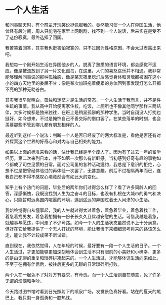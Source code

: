 # 一个人生活

和同事聊天时，有个前辈开玩笑说挺佩服我的。竟然能习惯一个人在异国生活，他曾经有段时间，周末只能宅在家里上网刷剧，找不到一个人说话，后来实在是受不了这份寂寞，最终选择了回国。

我苦笑着回答，其实我也挺害怕寂寞的，只不过因为性格原因，不会太过表露出来吧。

我想每一个刚开始生活在异国他乡的人，脱离了熟悉的语言环境，都会感觉不适应。像是被流放到了另一片文化孤岛，在这里，人们的喜怒哀乐并不相通。我非常能够理解同事说的那种孤独感，像是某天夜里熄灯后感觉身体和灵魂都被困在这小小的四方天地里的委屈不甘；像是某次加班拖着疲累的身体回到家发现灯怎么开都不亮的那种无助苍白。

其实我很早就明白，孤独和迷茫才是生活的常态，一个人生活于我而言，并不是件生疏的事情。我从高中开始便离家住校，吃饭，上厕所也不像其他同学那样三两结伴，大多时候都是独来独往，在班上是稍显孤僻的那种学生。当时自诩没人打扰也挺好，如今想来，不过是掩饰自己不善交际的借口罢了。在某些落单的时刻，也会羡慕那些不管到哪儿都有朋友相伴的人。

最近听到这样一个说法：判断一个人是否已经废了的两大标准是，看他是否还有对外探索这个世界的好奇心和对内与自己相处的能力。

如果以上面的标准来看的话，估计我已经是半个废人了。因为有了过去一年的留学经历，第二次来到日本，并不如第一次那么有新鲜感。当初感到好奇有趣的事物如今都成了司空见惯的日常，面对公司里的各种活动邀约，我总是下意识的拒绝，心想不过是把曾经体验过的再体验一次罢了，无甚意趣。前后不过相隔两年而已，连我自己都不得不感叹心境竟然会有如此大的变化。

知乎上有个热门的问题，毕业后的两年你们过得怎么样了？看了许多同龄人的回答，深感惭愧，我既没找到人生为之奋斗的目标，也没有扎根在大城市的勇气和决心，只能暂时远离国内喧嚣的环境，逃到遥远的异国过着无人问津的小生活。

我始终觉得自从懂事起，我的人生就过得太过着急，着急着毕业，着急着找工作，着急着找男友，着急着想拥有一份长长久久且优越安慰的生活。可惜我越是着急，就越事与愿违，中间走了不少弯路。如今一个人的生活状态虽然说不上十分满意，但好在它给我提供了一个无人打扰的环境，能让我慢下来细细思考将来的路该怎么走，能让我不计较成果不断试错。

直到现在，我依然觉得，人在年轻的时候，最好要有一段一个人生活的日子。一个人生活过，才更加能够更加深刻地体会到生活不只有眼前的小美好和小确幸，更多的是由无聊的重复和琐碎拼凑起来的。一个人生活过，才能够体谅生活向来如此，不至于在拥有伴侣后，被往后更多的无聊的日常琐碎所打败。

两个人在一起免不了对对方有要求，有苛责。而一个人生活则自在随意，免了许多无谓的烦恼和争吵。

今天路过图书馆时看到日光照射下的喷泉广场，发觉景色真好看。站在的夏天的尾巴上，我只剩一身孤勇和一腔热忱。

